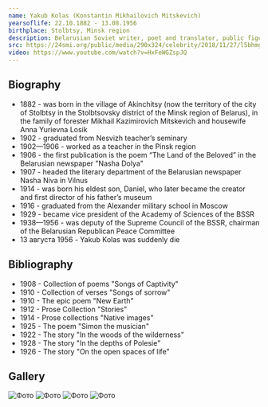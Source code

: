 ```yaml
---
name: Yakub Kolas (Konstantin Mikhailovich Mitskevich)
yearsoflife: 22.10.1882 - 13.08.1956
birthplace: Stolbtsy, Minsk region
description: Belarusian Soviet writer, poet and translator, public figure
src: https://24smi.org/public/media/290x324/celebrity/2018/11/27/l5bhmgiuhvzk-iakub-kolas.jpg
video: https://www.youtube.com/watch?v=HxFeWGZspJQ
---
```


## Biography
* 1882 - was born in the village of Akinchitsy (now the territory of the city of Stolbtsy in the Stolbtsovsky district of the Minsk region of Belarus), in the family of forester Mikhail Kazimirovich Mitskevich and housewife Anna Yurievna Losik
* 1902 - graduated from Nesvizh teacher’s seminary
* 1902—1906 - worked as a teacher in the Pinsk region
* 1906 - the first publication is the poem “The Land of the Beloved” in the Belarusian newspaper "Nasha Dolya"
* 1907 - headed the literary department of the Belarusian newspaper Nasha Niva in Vilnus
* 1914 - was born his eldest son, Daniel, who later became the creator and first director of his father’s museum
* 1916 - graduated from the Alexander military school in Moscow
* 1929 - became vice president of the Academy of Sciences of the BSSR
* 1938—1956 - was deputy of the Supreme Council of the BSSR, chairman of the Belarusian Republican Peace Committee
* 13 августа 1956 - Yakub Kolas was suddenly die

## Bibliography
* 1908 - Collection of poems "Songs of Captivity"
* 1910 - Collection of verses "Songs of sorrow"
* 1910 - The epic poem "New Earth"
* 1912 - Prose Collection "Stories"
* 1914 - Prose collections "Native images"
* 1925 - The poem "Simon the musician"
* 1922 - The story "In the woods of the wilderness"
* 1928 - The story "In the depths of Polesie"
* 1926 - The story "On the open spaces of life"

## Gallery
![Фото](https://upload.wikimedia.org/wikipedia/commons/thumb/c/c7/Belarus-Minsk-Yakub_Kolas_Square-2.jpg/800px-Belarus-Minsk-Yakub_Kolas_Square-2.jpg)
![Фото](https://upload.wikimedia.org/wikipedia/commons/9/9e/2002._Stamp_of_Belarus_0489.jpg)
![Фото](https://upload.wikimedia.org/wikipedia/commons/thumb/3/34/RR5009-0004R_BU_%D0%9F%D0%B8%D1%81%D0%B0%D1%82%D0%B5%D0%BB%D1%8C_%D0%AF%D0%BA%D1%83%D0%B1_%D0%9A%D0%BE%D0%BB%D0%B0%D1%81%2C_%D0%BA_110-%D0%BB%D0%B5%D1%82%D0%B8%D1%8E_%D1%81%D0%BE_%D0%B4%D0%BD%D1%8F_%D1%80%D0%BE%D0%B6%D0%B4%D0%B5%D0%BD%D0%B8%D1%8F.png/603px-RR5009-0004R_BU_%D0%9F%D0%B8%D1%81%D0%B0%D1%82%D0%B5%D0%BB%D1%8C_%D0%AF%D0%BA%D1%83%D0%B1_%D0%9A%D0%BE%D0%BB%D0%B0%D1%81%2C_%D0%BA_110-%D0%BB%D0%B5%D1%82%D0%B8%D1%8E_%D1%81%D0%BE_%D0%B4%D0%BD%D1%8F_%D1%80%D0%BE%D0%B6%D0%B4%D0%B5%D0%BD%D0%B8%D1%8F.png)
![Фото](https://upload.wikimedia.org/wikipedia/commons/thumb/6/61/%D0%94%D0%BE%D0%BC-%D0%BC%D1%83%D0%B7%D0%B5%D0%B9_%D0%AF%D0%BA%D1%83%D0%B1%D0%B0_%D0%9A%D0%BE%D0%BB%D0%B0%D1%81%D0%B0_%D0%B2_%D0%9F%D0%B8%D0%BD%D1%81%D0%BA%D0%B5.jpg/800px-%D0%94%D0%BE%D0%BC-%D0%BC%D1%83%D0%B7%D0%B5%D0%B9_%D0%AF%D0%BA%D1%83%D0%B1%D0%B0_%D0%9A%D0%BE%D0%BB%D0%B0%D1%81%D0%B0_%D0%B2_%D0%9F%D0%B8%D0%BD%D1%81%D0%BA%D0%B5.jpg)
